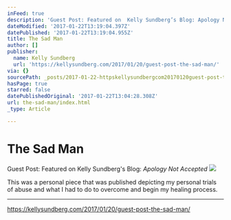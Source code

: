 ```yaml
---
inFeed: true
description: 'Guest Post: Featured on  Kelly Sundberg’s Blog: Apology Not Accepted'
dateModified: '2017-01-22T13:19:04.397Z'
datePublished: '2017-01-22T13:19:04.955Z'
title: The Sad Man
author: []
publisher:
  name: Kelly Sundberg
  url: 'https://kellysundberg.com/2017/01/20/guest-post-the-sad-man/'
via: {}
sourcePath: _posts/2017-01-22-httpskellysundbergcom20170120guest-post-the-sad-man.md
hasPage: true
starred: false
datePublishedOriginal: '2017-01-22T13:04:28.308Z'
url: the-sad-man/index.html
_type: Article

---
```

# The Sad Man

Guest Post: Featured on Kelly Sundberg's Blog: _Apology Not Accepted_
![](https://imgflo.herokuapp.com/graph/2b2431f8e7ba7b0/e3d0d040f4b9ee9dacc389d886ce5000/croprotate.jpg?cropheight=3262&cropwidth=4912&degrees=0&input=https%3A%2F%2Fthe-grid-user-content.s3-us-west-2.amazonaws.com%2F2aeb8f43-6a66-4be7-808c-1c6766a93fc4.jpg&x=0&y=0)

This was a personal piece that was published depicting my personal trials of abuse and what I had to do to overcome and begin my healing process.

---

https://kellysundberg.com/2017/01/20/guest-post-the-sad-man/